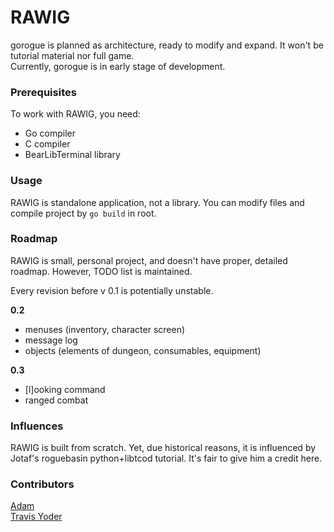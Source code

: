 # RAWIG

gorogue is planned as architecture, ready to modify and expand. It won't be tutorial material nor full game.  
Currently, gorogue is in early stage of development.

### Prerequisites

To work with RAWIG, you need:  
 - Go compiler  
 - C compiler  
 - BearLibTerminal library  

### Usage

RAWIG is standalone application, not a library. You can modify files and compile project by `go build` in root.

### Roadmap

RAWIG is small, personal project, and doesn't have proper, detailed roadmap. However, TODO list is maintained.

Every revision before v 0.1 is potentially unstable. 

**0.2**  
- menuses (inventory, character screen)  
- message log  
- objects (elements of dungeon, consumables, equipment)  

**0.3**  
- [l]ooking command  
- ranged combat  

### Influences

RAWIG is built from scratch. Yet, due historical reasons, it is influenced by Jotaf's roguebasin python+libtcod tutorial. It's fair to give him a credit here.

### Contributors

[Adam](https://github.com/adam-weiler)  
[Travis Yoder](https://github.com/trayo)
